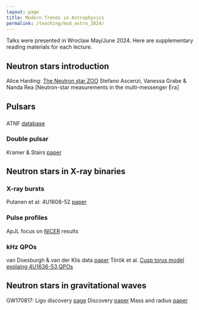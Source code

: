 ```yaml
---
layout: page
title: Modern Trends in Astrophysics 
permalink: /teaching/mod_astro_2024/
---
```


Talks were presented in Wroclaw May/June 2024. Here are supplementary reading materials for each lecture. 

## Neutron stars introduction
Alice Harding: [The Neutron star ZOO](https://arxiv.org/abs/1302.0869)
Stefano Ascenzi, Vanessa Grabe & Nanda Rea [Neutron-star measurements in the multi-messenger Era]

## Pulsars	
### 
ATNF [database](https://www.atnf.csiro.au/research/pulsar/psrcat/index.html) 

### Double pulsar
Kramer & Stairs [paper](https://ui.adsabs.harvard.edu/abs/2008ARA%26A..46..541K/abstract)

## Neutron stars in X-ray binaries
### X-ray bursts
Putanen et al: 4U1608-52 [paper](https://ui.adsabs.harvard.edu/abs/2014MNRAS.442.3777P/abstract) 

### Pulse profiles
ApJL focus on [NICER](https://iopscience.iop.org/journal/2041-8205/page/Focus_on_NICER_Constraints_on_the_Dense_Matter_Equation_of_State) results 

### kHz QPOs
van Doesburgh & van der Klis data [paper](https://ui.adsabs.harvard.edu/abs/2019MNRAS.490.5270V/abstract) 
Török et al. [Cusp torus model explaing 4U1636-53 QPOs](https://ui.adsabs.harvard.edu/abs/2016MNRAS.457L..19T/abstract)


## Neutron stars in gravitational waves
GW170817: Ligo discovery [page](https://www.ligo.org/detections/GW170817.php)
Discovery [paper](https://journals.aps.org/prl/abstract/10.1103/PhysRevLett.119.161101)
Mass and radius [paper](https://journals.aps.org/prl/abstract/10.1103/PhysRevLett.121.161101)